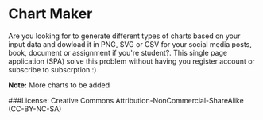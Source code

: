 # Chart Maker

Are you looking for to generate different types of charts based on your input data and dowload it in PNG, SVG or CSV for your social media posts, book, document or assignment if you're student?. This single page application (SPA) solve this problem without having you register account or subscribe to subscrption :)

**Note:** More charts to be added

###License: Creative Commons Attribution-NonCommercial-ShareAlike (CC-BY-NC-SA)
